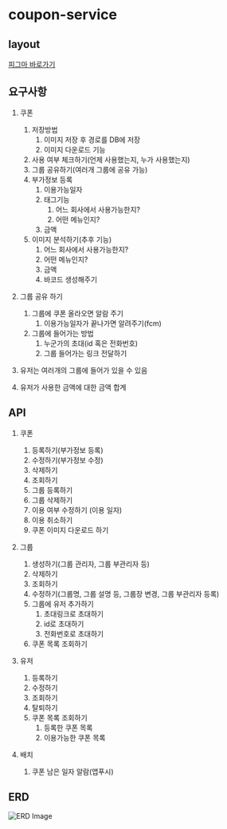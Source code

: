 # coupon-service

## layout
[피그마 바로가기](https://www.figma.com/file/99t3FvwJW7L8B7XXmOcpMn/jintto's-coupon-service?type=design&node-id=7%3A1452&mode=design&t=BEq36BmOZWxvXMul-1)

## 요구사항

1. 쿠폰
    1. 저장방법
        1. 이미지 저장 후 경로를 DB에 저장
        2. 이미지 다운로드 기능
    2. 사용 여부 체크하기(언제 사용했는지, 누가 사용했는지)
    3. 그룹 공유하기(여러개 그룹에 공유 가능)
    4. 부가정보 등록
        1. 이용가능일자
        2. 태그기능
            1. 어느 회사에서 사용가능한지?
            2. 어떤 메뉴인지?
        3. 금액
    5. 이미지 분석하기(추후 기능)
        1. 어느 회사에서 사용가능한지?
        2. 어떤 메뉴인지?
        3. 금액
        4. 바코드 생성해주기
       
2. 그룹 공유 하기
    1. 그룹에 쿠폰 올라오면 알람 주기
        1. 이용가능일자가 끝나가면 알려주기(fcm)
    2. 그룹에 들어가는 방법
        1. 누군가의 초대(id 혹은 전화번호)
        2. 그룹 들어가는 링크 전달하기
3. 유저는 여러개의 그룹에 들어가 있을 수 있음
4. 유저가 사용한 금액에 대한 금액 합계

## API

1. 쿠폰
    1. 등록하기(부가정보 등록)
    2. 수정하기(부가정보 수정)
    3. 삭제하기
    4. 조회하기
    5. 그룹 등록하기
    6. 그룹 삭제하기
    7. 이용 여부 수정하기 (이용 일자)
    8. 이용 취소하기
    9. 쿠폰 이미지 다운로드 하기
    
2. 그룹
    1. 생성하기(그룹 관리자, 그룹 부관리자 등)
    2. 삭제하기
    3. 조회하기
    4. 수정하기(그룹명, 그룹 설명 등, 그룹장 변경, 그룹 부관리자 등록)
    5. 그룹에 유저 추가하기
        1. 초대링크로 초대하기
        2. id로 초대하기
        3. 전화번호로 초대하기
    6. 쿠폰 목록 조회하기
3. 유저
   1. 등록하기 
   2. 수정하기
   3. 조회하기
   4. 탈퇴하기
   5. 쿠폰 목록 조회하기
      1. 등록한 쿠폰 목록
      2. 이용가능한 쿠폰 목록
4. 배치
   1. 쿠폰 남은 일자 알람(앱푸시)

## ERD

![ERD Image](http://www.plantuml.com/plantuml/proxy?src=https://raw.githubusercontent.com/ttokey/coupon-service/master/ERD_ver1.0.puml)
